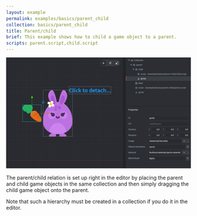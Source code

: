 ```yaml
---
layout: example
permalink: examples/basics/parent_child
collection: basics/parent_child
title: Parent/child
brief: This example shows how to child a game object to a parent.
scripts: parent.script,child.script
---
```


![parent child](parent_child.png)

The parent/child relation is set up right in the editor by placing the parent and child game objects in the same collection and then simply dragging the child game object onto the parent.

Note that such a hierarchy must be created in a collection if you do it in the editor.